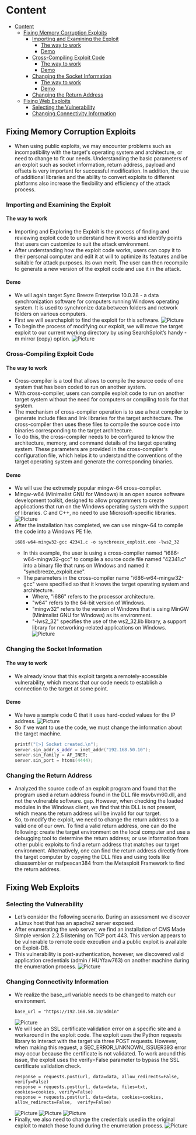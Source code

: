 # Content

- [Content](#content)
  - [Fixing Memory Corruption Exploits](#fixing-memory-corruption-exploits)
    - [Importing and Examining the Exploit](#importing-and-examining-the-exploit)
      - [The way to work](#the-way-to-work)
      - [Demo](#demo)
    - [Cross-Compiling Exploit Code](#cross-compiling-exploit-code)
      - [The way to work](#the-way-to-work-1)
      - [Demo](#demo-1)
    - [Changing the Socket Information](#changing-the-socket-information)
      - [The way to work](#the-way-to-work-2)
      - [Demo](#demo-2)
    - [Changing the Return Address](#changing-the-return-address)
  - [Fixing Web Exploits](#fixing-web-exploits)
    - [Selecting the Vulnerability](#selecting-the-vulnerability)
    - [Changing Connectivity Information](#changing-connectivity-information)

  
## Fixing Memory Corruption Exploits

- When using public exploits, we may encounter problems such as incompatibility with the target's operating system and architecture, or need to change to fit our needs. Understanding the basic parameters of an exploit such as socket information, return address, payload and offsets is very important for successful modification. In addition, the use of additional libraries and the ability to convert exploits to different platforms also increase the flexibility and efficiency of the attack process.

### Importing and Examining the Exploit

#### The way to work

- Importing and Exploring the Exploit is the process of finding and reviewing exploit code to understand how it works and identify points that users can customize to suit the attack environment.
- After understanding how the exploit code works, users can copy it to their personal computer and edit it at will to optimize its features and be suitable for attack purposes. its own merit. The user can then recompile to generate a new version of the exploit code and use it in the attack.

#### Demo

- We will again target Sync Breeze Enterprise 10.0.28 - a data synchronization software for computers running Windows operating system. It is used to synchronize data between folders and network folders on various computers.
- First we will searchsploit to find the exploit for this software.
  ![Picture](../15.%20Fixing%20Exploits/Image/1.png)
- To begin the process of modifying our exploit, we will move the target exploit to our current working directory by using SearchSploit’s handy -m mirror (copy) option.
  ![Picture](../15.%20Fixing%20Exploits/Image/2.png)

### Cross-Compiling Exploit Code

#### The way to work

- Cross-compiler is a tool that allows to compile the source code of one system that has been coded to run on another system. 
- With cross-compiler, users can compile exploit code to run on another target system without the need for computers or compiling tools for that system.
- The mechanism of cross-compiler operation is to use a host compiler to generate include files and link libraries for the target architecture. The cross-compiler then uses these files to compile the source code into binaries corresponding to the target architecture.
- To do this, the cross-compiler needs to be configured to know the architecture, memory, and command details of the target operating system. These parameters are provided in the cross-compiler's configuration file, which helps it to understand the conventions of the target operating system and generate the corresponding binaries.

#### Demo

- We will use the extremely popular mingw-64 cross-compiler. 
- Mingw-w64 (Minimalist GNU for Windows) is an open source software development toolkit, designed to allow programmers to create applications that run on the Windows operating system with the support of libraries. C and C++, no need to use Microsoft-specific libraries.
  ![Picture](../15.%20Fixing%20Exploits/Image/3.png)
- After the installation has completed, we can use mingw-64 to compile the code into a Windows PE file.
  ```
  i686-w64-mingw32-gcc 42341.c -o syncbreeze_exploit.exe -lws2_32
  ```
  - In this example, the user is using a cross-compiler named "i686-w64-mingw32-gcc" to compile a source code file named "42341.c" into a binary file that runs on Windows and named it "syncbreeze_exploit.exe".
  - The parameters in the cross-compiler name "i686-w64-mingw32-gcc" were specified so that it knows the target operating system and architecture.
    - Where, "i686" refers to the processor architecture.
    - "w64" refers to the 64-bit version of Windows.
    - "mingw32" refers to the version of Windows that is using MinGW (Minimalist GNU for Windows) as its environment. 
    - "-lws2_32" specifies the use of the ws2_32.lib library, a support library for networking-related applications on Windows.
  ![Picture](../15.%20Fixing%20Exploits/Image/4.png)

### Changing the Socket Information

#### The way to work

- We already know that this exploit targets a remotely-accessible vulnerability, which means that our code needs to establish a connection to the target at some point.

#### Demo

- We have a sample code C that it uses hard-coded values for the IP address. 
  ![Picture](../15.%20Fixing%20Exploits/Image/5.png)
- So if we want to use the code, we must change the information about the target machine.
  ```cpp
  printf("[>] Socket created.\n");
  server.sin_addr.s_addr = inet_addr("192.168.50.10");
  server.sin_family = AF_INET;
  server.sin_port = htons(4444);
  ```

### Changing the Return Address

- Analyzed the source code of an exploit program and found that the program used a return address found in the DLL file msvbvm60.dll, and not the vulnerable software. gap. However, when checking the loaded modules in the Windows client, we find that this DLL is not present, which means the return address will be invalid for our target.
- So, to modify the exploit, we need to change the return address to a valid one of our own. To find a valid return address, one can do the following: create the target environment on the local computer and use a debugging tool to determine the return address; or use information from other public exploits to find a return address that matches our target environment. Alternatively, one can find the return address directly from the target computer by copying the DLL files and using tools like disassembler or msfpescan384 from the Metasploit Framework to find the return address.

## Fixing Web Exploits

### Selecting the Vulnerability

- Let’s consider the following scenario. During an assessment we discover a Linux host that has an apache2 server exposed. 
- After enumerating the web server, we find an installation of CMS Made Simple version 2.2.5 listening on TCP port 443. This version appears to be vulnerable to remote code execution and a public exploit is available on Exploit-DB.
- This vulnerability is post-authentication, however, we discovered valid application credentials (admin / HUYfaw763) on another machine during the enumeration process.
  ![Picture](../15.%20Fixing%20Exploits/Image/6.png)

### Changing Connectivity Information

- We realize the base_url variable needs to be changed to match our environment.
  ```
  base_url = "https://192.168.50.10/admin"
  ```
  ![Picture](../15.%20Fixing%20Exploits/Image/7.png)
- We will see an SSL certificate validation error on a specific site and a workaround in the exploit code. The exploit uses the Python requests library to interact with the target via three POST requests. However, when making this request, a SEC_ERROR_UNKNOWN_ISSUER393 error may occur because the certificate is not validated. To work around this issue, the exploit uses the verify=False parameter to bypass the SSL certificate validation check.
  ```
  response = requests.post(url, data=data, allow_redirects=False, verify=False)
  response = requests.post(url, data=data, files=txt, cookies=cookies, verify=False)
  response = requests.post(url, data=data, cookies=cookies, allow_redirects=False,  verify=False)
  ```
  ![Picture](../15.%20Fixing%20Exploits/Image/8.png)
  ![Picture](../15.%20Fixing%20Exploits/Image/9.png)
  ![Picture](../15.%20Fixing%20Exploits/Image/10.png)
- Finally, we also need to change the credentials used in the original exploit to match those found during the enumeration process.
  ![Picture](../15.%20Fixing%20Exploits/Image/11.png)
